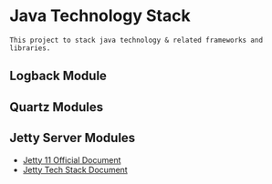 # Java Technology Stack

    This project to stack java technology & related frameworks and libraries.

## Logback Module

## Quartz Modules

##  Jetty Server Modules

- [Jetty 11 Official Document](https://www.eclipse.org/jetty/documentation/jetty-11/programming-guide/index.html#pg-server-http)
- [Jetty Tech Stack Document](./tech-jetty-server/README.md)

